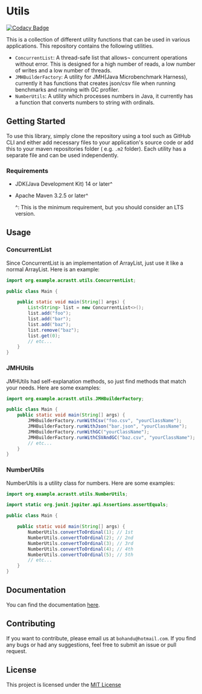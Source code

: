 # Utils

[![Codacy Badge](https://app.codacy.com/project/badge/Grade/3c39cacdf087478584b220a554cff265)](https://app.codacy.com/gh/acrastt/Utils/dashboard?utm_source=gh&utm_medium=referral&utm_content=&utm_campaign=Badge_grade)

This is a collection of different utility functions that can be used in various
applications. This
repository contains the following utilities.

- `ConcurrentList`: A thread-safe list that allows¬ concurrent operations
  without error. This is
  designed for a high number of reads, a low number of writes and a low number
  of threads.
- `JMHBuilderFactory`: A utility for JMH(Java
  Microbenchmark Harness), currently it has functions that creates json/csv file
  when running
  benchmarks and running with GC profiler.
- `NumberUtils`: A utility which processes numbers in Java, it currently has a
  function that
  converts numbers to string with ordinals.

## Getting Started

To use this library, simply clone the repository using a tool such as GitHub CLI
and either add
necessary files to your application's source code or add this to your maven
repositories folder (
e.g. `.m2` folder). Each utility has a separate file and can be used
independently.

### Requirements

- JDK(Java Development Kit) 14 or later^
- Apache Maven 3.2.5 or later^

  ^: This is the minimum requirement, but you should consider an LTS version.

## Usage

### ConcurrentList

Since ConcurrentList is an implementation of ArrayList, just use it like a
normal ArrayList. Here is
an example:

```java
import org.example.acrastt.utils.ConcurrentList;

public class Main {

    public static void main(String[] args) {
        List<String> list = new ConcurrentList<>();
        list.add("foo");
        list.add("bar");
        list.add("baz");
        list.remove("baz");
        list.get(0);
        // etc...
    }
}
```

### JMHUtils

JMHUtils had self-explanation methods, so just find methods that match your
needs. Here are some
examples:

```java
import org.example.acrastt.utils.JMHBuilderFactory;

public class Main {
    public static void main(String[] args) {
        JMHBuilderFactory.runWithCsv("foo.csv", "yourClassName");
        JMHBuilderFactory.runWithJson("bar.json", "yourClassName");
        JMHBuilderFactory.runWithGC("yourClassName");
        JMHBuilderFactory.runWithCSVAndGC("baz.csv", "yourClassName");
        // etc...
    }
}
```

### NumberUtils

NumberUtils is a utility class for numbers. Here are some examples:

```java
import org.example.acrastt.utils.NumberUtils;

import static org.junit.jupiter.api.Assertions.assertEquals;

public class Main {

    public static void main(String[] args) {
        NumberUtils.convertToOrdinal(1); // 1st
        NumberUtils.convertToOrdinal(2); // 2nd
        NumberUtils.convertToOrdinal(3); // 3rd
        NumberUtils.convertToOrdinal(4); // 4th
        NumberUtils.convertToOrdinal(5); // 5th
        // etc...
    }
}
```

## Documentation

You can find the documentation [here](javadoc/index.html).

## Contributing

If you want to contribute, please email us at `bohandu@hotmail.com`. If you find
any bugs or had any
suggestions, feel free to submit an issue or pull request.

## License

This project is licensed under the [MIT License](LICENSE.txt)
